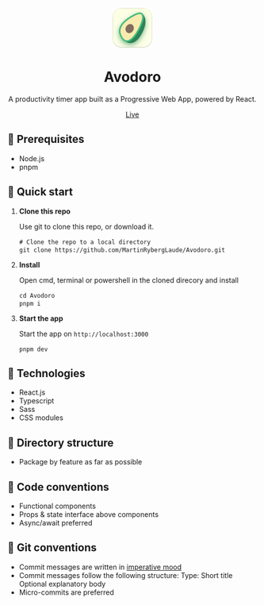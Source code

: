<p align="center">
   <img src="https://github.com/MartinRybergLaude/Avodoro/blob/master/public/avodoro.svg?raw=true" width="80" alt="">
</p>
<h1 align="center">
  Avodoro
</h1>
<p align="center">
  A productivity timer app built as a Progressive Web App, powered by React.
</p>
<p align="center">
    <a href="https://avodoro.mrlaude.com">Live</a>
</p>

## 📄 Prerequisites

- Node.js
- pnpm

## 🚀 Quick start

1.  **Clone this repo**

    Use git to clone this repo, or download it.

    ```shell
    # Clone the repo to a local directory
    git clone https://github.com/MartinRybergLaude/Avodoro.git
    ```

2.  **Install**

    Open cmd, terminal or powershell in the cloned direcory and install

    ```shell
    cd Avodoro
    pnpm i
    ```

3.  **Start the app**

    Start the app on `http://localhost:3000`

    ```shell
    pnpm dev
    ```

## 🧐 Technologies

- React.js
- Typescript
- Sass
- CSS modules

## 📁 Directory structure

- Package by feature as far as possible

## 📑 Code conventions

- Functional components
- Props & state interface above components
- Async/await preferred

## 📑 Git conventions

- Commit messages are written in <a href="https://en.wikipedia.org/wiki/Imperative_mood">imperative mood</a>
- Commit messages follow the following structure:
  Type: Short title
  Optional explanatory body
- Micro-commits are preferred
